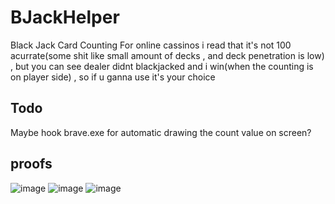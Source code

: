 # BJackHelper
Black Jack Card Counting
For online cassinos i read that it's not 100 acurrate(some shit like small amount of decks , and   deck penetration is low) , but you can see dealer didnt blackjacked and i win(when the counting is on player side) , so if u  ganna use  it's your choice<br>
## Todo
Maybe hook brave.exe for automatic drawing the count value on screen?<br>
## proofs
![image](https://github.com/user07777/BJackHelper/assets/140452913/0dd5f264-a9c5-4c36-8c77-2f7cc4d3191a)
![image](https://github.com/user07777/BJackHelper/assets/140452913/35d4ecce-14fb-4bf9-93bd-53558f3afe49)
![image](https://github.com/user07777/BJackHelper/assets/140452913/5685bb0c-5c54-4ff5-a1fa-13021950ad7a)

